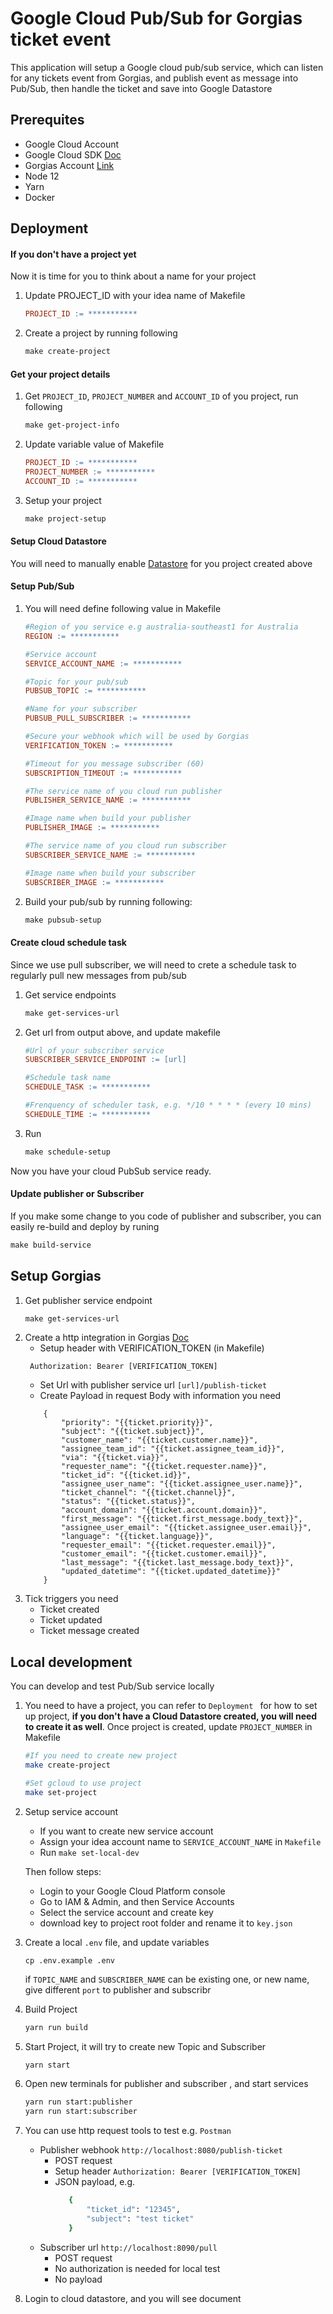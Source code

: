# Google Cloud Pub/Sub for Gorgias ticket event

This application will setup a Google cloud pub/sub service, which can listen for any tickets event from Gorgias, and 
publish event as message into Pub/Sub, then handle the ticket and save into Google Datastore

  
## Prerequites
- Google Cloud Account
- Google Cloud SDK [Doc](https://cloud.google.com/sdk/docs/quickstarts)
- Gorgias Account [Link](https://www.gorgias.com/)
- Node 12
- Yarn 
- Docker

## Deployment 

#### If you don't have a project yet
Now it is time for you to think about a name for your project
1. Update PROJECT_ID with your idea name of Makefile
    ```makefile
    PROJECT_ID := ***********
    ```
2. Create a project by running following
    ```makefile
    make create-project   
    ```   
   
#### Get your project details
1. Get `PROJECT_ID`, `PROJECT_NUMBER` and `ACCOUNT_ID` of you project, run following
    ```makefile
    make get-project-info
    ```
2. Update variable value of Makefile
    ```makefile
    PROJECT_ID := ***********
    PROJECT_NUMBER := ***********
    ACCOUNT_ID := ***********
    ```
3. Setup your project
    ```makefile
    make project-setup
    ```
#### Setup Cloud Datastore 
You will need to manually enable [Datastore](https://cloud.google.com/datastore) for you project created above 

#### Setup Pub/Sub
1. You will need define following value in Makefile
    ```makefile
    #Region of you service e.g australia-southeast1 for Australia
    REGION := *********** 
    
    #Service account
    SERVICE_ACCOUNT_NAME := ***********
    
    #Topic for your pub/sub
    PUBSUB_TOPIC := ***********
    
    #Name for your subscriber
    PUBSUB_PULL_SUBSCRIBER := ***********
    
    #Secure your webhook which will be used by Gorgias
    VERIFICATION_TOKEN := ***********
    
    #Timeout for you message subscriber (60)
    SUBSCRIPTION_TIMEOUT := ***********
    
    #The service name of you cloud run publisher
    PUBLISHER_SERVICE_NAME := ***********
    
    #Image name when build your publisher
    PUBLISHER_IMAGE := ***********
    
    #The service name of you cloud run subscriber
    SUBSCRIBER_SERVICE_NAME := ***********
    
    #Image name when build your subscriber
    SUBSCRIBER_IMAGE := ***********
    ```      
2. Build your pub/sub by running following:
    ```makefile
    make pubsub-setup   
    ```

#### Create cloud schedule task
Since we use pull subscriber, we will need to crete a schedule task to regularly pull new messages from pub/sub
1. Get service endpoints
    ```makefile
    make get-services-url
    ```   
2. Get url from output above, and update makefile
    ```makefile
   #Url of your subscriber service
   SUBSCRIBER_SERVICE_ENDPOINT := [url]
   
   #Schedule task name
   SCHEDULE_TASK := ***********
   
   #Frenquency of scheduler task, e.g. */10 * * * * (every 10 mins)
   SCHEDULE_TIME := ***********
    ```
3. Run 
    ```makefile
    make schedule-setup
    ```

Now you have your cloud PubSub service ready. 
#### Update publisher or Subscriber
If you make some change to you code of publisher and subscriber, you can easily re-build and deploy by runing 
```makefile
make build-service
```

## Setup Gorgias 
1. Get publisher service endpoint 
    ```makefile
    make get-services-url 
    ```
2. Create a http integration in Gorgias [Doc](https://docs.gorgias.com/data-and-http-integrations/http-integrations#segment)
    - Setup header with VERIFICATION_TOKEN (in Makefile)
    ```
     Authorization: Bearer [VERIFICATION_TOKEN]
    ```
    - Set Url with publisher service url `[url]/publish-ticket`  
    - Create Payload in request Body with information you need
    ```
        {
            "priority": "{{ticket.priority}}",
            "subject": "{{ticket.subject}}",
            "customer_name": "{{ticket.customer.name}}",
            "assignee_team_id": "{{ticket.assignee_team_id}}",
            "via": "{{ticket.via}}",
            "requester_name": "{{ticket.requester.name}}",
            "ticket_id": "{{ticket.id}}",
            "assignee_user_name": "{{ticket.assignee_user.name}}",
            "ticket_channel": "{{ticket.channel}}",
            "status": "{{ticket.status}}",
            "account_domain": "{{ticket.account.domain}}",
            "first_message": "{{ticket.first_message.body_text}}",
            "assignee_user_email": "{{ticket.assignee_user.email}}",
            "language": "{{ticket.language}}",
            "requester_email": "{{ticket.requester.email}}",
            "customer_email": "{{ticket.customer.email}}",
            "last_message": "{{ticket.last_message.body_text}}",
            "updated_datetime": "{{ticket.updated_datetime}}"
        }
    ```
3. Tick triggers you need
    - Ticket created
    - Ticket updated
    - Ticket message created
    
## Local development 
You can develop and test Pub/Sub service locally 
1. You need to have a project, you can refer to `Deployment ` for how to set up project, **if you don't have a Cloud Datastore
created, you will need to create it as well**. Once project is created, update `PROJECT_NUMBER` in Makefile
    ```bash
    #If you need to create new project
    make create-project 
   
    #Set gcloud to use project   
    make set-project
    ```
    
2. Setup service account
    * If you want to create new service account
    - Assign your idea account name to  `SERVICE_ACCOUNT_NAME` in `Makefile`
    - Run `make set-local-dev`
    
    Then follow steps:  
      - Login to your Google Cloud Platform console
      - Go to IAM & Admin, and then Service Accounts
      - Select the service account and create key
      - download key to project root folder and rename it to `key.json`  
              
3. Create a local  `.env` file, and update variables 
    ```
    cp .env.example .env
    ``` 
    if `TOPIC_NAME` and `SUBSCRIBER_NAME` can be existing one, or new name, give different `port` to publisher and subscribr
4. Build Project
    ```bash
    yarn run build
    ```    
5. Start Project, it will try to create new Topic and Subscriber
    ```bash
    yarn start
    ``` 
6. Open new terminals for publisher and subscriber , and start services
    ```bash
    yarn run start:publisher
    yarn run start:subscriber
    ```   
7. You can use http request tools to test e.g. `Postman`
    - Publisher webhook `http://localhost:8080/publish-ticket`
        - POST request
        - Setup header `Authorization: Bearer [VERIFICATION_TOKEN]`
        -  JSON payload, e.g.
            ```bash
               {
                   "ticket_id": "12345",
                   "subject": "test ticket"
               }
            ```
    - Subscriber url `http://localhost:8090/pull`
        - POST request
        - No authorization is needed for local test
        - No payload
8. Login to cloud datastore, and you will see document               

